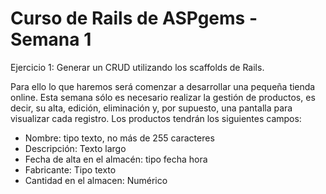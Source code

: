 # Curso de Rails de ASPgems - Semana 1

Ejercicio 1: Generar un CRUD utilizando los scaffolds de Rails.

Para ello lo que haremos será comenzar a desarrollar una pequeña tienda online. Esta semana
sólo es necesario realizar la gestión de productos, es decir, su alta, edición, eliminación y, por
supuesto, una pantalla para visualizar cada registro.
Los productos tendrán los siguientes campos:

* Nombre: tipo texto, no más de 255 caracteres
* Descripción: Texto largo
* Fecha de alta en el almacén: tipo fecha hora
* Fabricante: Tipo texto
* Cantidad en el almacen: Numérico
